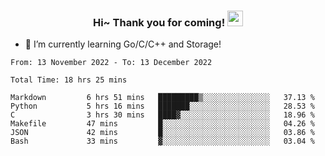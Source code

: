 <h3 align="center">
    Hi~ Thank you for coming!
    <img src="https://media.giphy.com/media/hvRJCLFzcasrR4ia7z/giphy.gif" width="25px">
</h3>

<!--
**pineapple-man/pineapple-man** is a ✨ _special_ ✨ repository because its `README.md` (this file) appears on your GitHub profile.

Here are some ideas to get you started:
- 🔭 I’m currently working on ...
- 🤔 I’m looking for help with ...
- 💬 Ask me about ...
- 📫 How to reach me: ...
- 😄 Pronouns: ...
- ⚡ Fun fact: 
- 👯 I’m looking to collaborate on kubernetes
-->
- 🌱 I’m currently learning Go/C/C++ and Storage!

<!--START_SECTION:waka-->

```text
From: 13 November 2022 - To: 13 December 2022

Total Time: 18 hrs 25 mins

Markdown         6 hrs 51 mins   █████████▒░░░░░░░░░░░░░░░   37.13 %
Python           5 hrs 16 mins   ███████░░░░░░░░░░░░░░░░░░   28.53 %
C                3 hrs 30 mins   ████▓░░░░░░░░░░░░░░░░░░░░   18.96 %
Makefile         47 mins         █░░░░░░░░░░░░░░░░░░░░░░░░   04.26 %
JSON             42 mins         █░░░░░░░░░░░░░░░░░░░░░░░░   03.86 %
Bash             33 mins         ▓░░░░░░░░░░░░░░░░░░░░░░░░   03.04 %
```

<!--END_SECTION:waka-->
